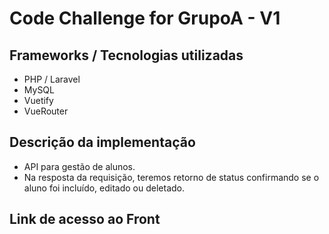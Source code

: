 # Code Challenge for GrupoA - V1


## Frameworks / Tecnologias utilizadas
* PHP / Laravel
* MySQL
* Vuetify
* VueRouter

## Descrição da implementação
- API para gestão de alunos. 
- Na resposta da requisição, teremos retorno de status confirmando se o aluno foi incluído, editado ou deletado. 

## Link de acesso ao Front 
